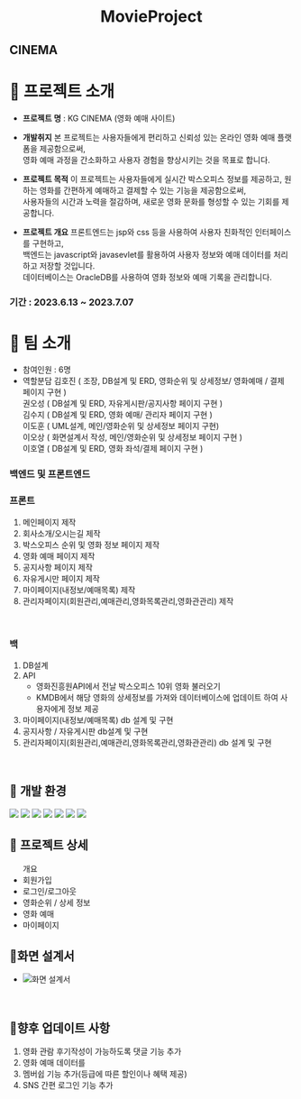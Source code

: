 # <div align="center">**MovieProject**</div>

## CINEMA

# 📌 프로젝트 소개
+ **프로젝트 명** : KG CINEMA (영화 예매 사이트)

+ **개발취지**
본 프로젝트는 사용자들에게 편리하고 신뢰성 있는 온라인 영화 예매 플랫폼을 제공함으로써,</br>
영화 예매 과정을 간소화하고 사용자 경험을 향상시키는 것을 목표로 합니다.

+ **프로젝트 목적**
이 프로젝트는 사용자들에게 실시간 박스오피스 정보를 제공하고, 원하는 영화를 간편하게 예매하고 결제할 수 있는 기능을 제공함으로써,</br>
사용자들의 시간과 노력을 절감하며, 새로운 영화 문화를 형성할 수 있는 기회를 제공합니다.

+ **프로젝트 개요**
프론트엔드는 jsp와 css 등을 사용하여 사용자 친화적인 인터페이스를 구현하고,</br>
백엔드는 javascript와 javasevlet를 활용하여 사용자 정보와 예매 데이터를 처리하고 저장할 것입니다.</br>
데이터베이스는 OracleDB를 사용하여 영화 정보와 예매 기록을 관리합니다.

### 기간 : 2023.6.13 ~ 2023.7.07

# 📌 팀 소개

- 참여인원 : 6명
- 역할분담
  김호진 ( 조장, DB설계 및 ERD, 영화순위 및 상세정보/ 영화예매 / 결제 페이지 구현 )</br>
  권오성 ( DB설계 및 ERD, 자유게시판/공지사항 페이지 구현 )</br>
  김수지 ( DB설계 및 ERD, 영화 예매/ 관리자 페이지 구현 )</br>
  이도훈 ( UML설계, 메인/영화순위 및 상세정보 페이지 구현)</br>
  이오상 ( 화면설계서 작성, 메인/영화순위 및 상세정보 페이지 구현 )</br>
  이호열 ( DB설계 및 ERD, 영화 좌석/결제 페이지 구현 )</br>

### 백엔드 및 프론트엔드

### 프론트
1. 메인페이지 제작
2. 회사소개/오시는길 제작
3. 박스오피스 순위 및 영화 정보 페이지 제작
4. 영화 예매 페이지 제작
5. 공지사항 페이지 제작
6. 자유게시만 페이지 제작
7. 마이페이지(내정보/예매목록) 제작
8. 관리자페이지(회원관리,예매관리,영화목록관리,영화관관리) 제작
</br>

### 백
1. DB설계
2. API
   - 영화진흥원API에서 전날 박스오피스 10위 영화 불러오기
   - KMDB에서 해당 영화의 상세정보를 가져와 데이터베이스에 업데이트 하여 사용자에게 정보 제공
3. 마이페이지(내정보/예매목록) db 설계 및 구현
4. 공지사항 / 자유게시판 db설계 및 구현
6. 관리자페이지(회원관리,예매관리,영화목록관리,영화관관리) db 설계 및 구현
</br>

## 📌 개발 환경

<img src="https://img.shields.io/badge/Apache Tomcat-F8DC75?style=flat-square&logo=apachetomcat&logoColor=black"/>
<img src="https://img.shields.io/badge/ORACLE-F80000?style=flat-square&logo=oracle&logoColor=white"/>
<img src="https://img.shields.io/badge/HTML5-E34F26?style=flat-square&logo=html5&logoColor=white"/>
<img src="https://img.shields.io/badge/CSS3-1572B6?style=flat-square&logo=css3&logoColor=white"/>
<img src="https://img.shields.io/badge/JavaScript-F7DF1E?style=for-the-badge&logo=JavaScript&logoColor=black">
<img src="https://img.shields.io/badge/jQuery-0769AD?style=flat-square&logo=jQuery&logoColor=white"/>
<img src="https://img.shields.io/badge/java-007396?style=flat-square&logo=java&logoColor=white"/>

</br>

## 📌 프로젝트 상세
<ul>개요
    <li>회원가입
    <li>로그인/로그아웃
    <li>영화순위 / 상세 정보
    <li>영화 예매
    <li>마이페이지
</ul>
   
## 📌화면 설계서

- ![화면 설계서](https://ovenapp.io/view/jjNy7wrgx3Y581Ds6q0aJl2oNVuMVtAN/FrvOs)
  
<br/>

## 📌향후 업데이트 사항

1. 영화 관람 후기작성이 가능하도록 댓글 기능 추가
2. 영화 예매 데이터를 
3. 멤버쉽 기능 추가(등급에 따른 할인이나 혜택 제공)
4. SNS 간편 로그인 기능 추가

